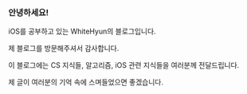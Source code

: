 ### 안녕하세요!

iOS를 공부하고 있는 WhiteHyun의 블로그입니다.

제 블로그를 방문해주셔서 감사합니다.

이 블로그에는 CS 지식들, 알고리즘, iOS 관련 지식들을 여러분께 전달드립니다.

제 글이 여러분의 기억 속에 스며들었으면 좋겠습니다.
